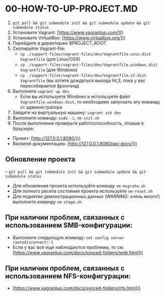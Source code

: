 00-HOW-TO-UP-PROJECT.MD
=======================

1. `git pull && git submodule init && git submodule update && git submodule status`
2. Установите Vagrant: [https://www.vagrantup.com/]()
3. Установите VirtualBox: [https://www.virtualbox.org/]()
4. Перейдите в директорию $PROJECT_ROOT
5. Скопируйте Vagrant-file:
    - `cp ./support-files/vagrant-files/dev/Vagrantfile.unix.dist Vagrantfile` (для Linux/OSX)
    - `cp ./support-files/vagrant-files/dev/Vagrantfile.windows.dist Vagrantfile` (для Windows)
    - `cp ./support-files/vagrant-files/dev/Vagrantfile.sf.dist Vagrantfile` (вы хотите дождаться выхода HL3, пока у вас пересобирается фронтэнд)
6. Выполните `vagrant up dev`
    - Если вы используете Windows и используете файл `Vagrantfile.windows.dist`, то необходимо запускать эту команду от администратора
6. Зайдите на виртуальную машину: `vagrant ssh dev`
7. Выполните команду: `sudo -i`, `vm-init.sh`
8. После выполнения проверьте работоспособность, открыв в браузере:
 - Проект: [http://127.0.0.1:8080/]()
 - Backend-документацию: [http://127.0.0.1:8080/api-docs/]()

Обновление проекта
------------------
– `git pull && git submodule init && git submodule update && git submodule status`
- Для обновления проекта используйте команду `vm-migrate.sh`
- Для полного ресета состояния проекта используйте `vm-reset.sh`
- Для поднятия демонстрационных данных (WARNING: очень много!) выполните команду `vm-stage.sh`

При наличии проблем, связанных с использованием SMB-конфигурации:
-----------------------------------------------------------------

- Выполните следующую команду: `net config server /autodisconnect:-1`
- Если у вас все еще наблюдаются проблемы, то см. [https://www.vagrantup.com/docs/synced-folders/smb.html]()

При наличии проблем, связанных с использованием NFS-конфигурации:
-----------------------------------------------------------------

- [https://www.vagrantup.com/docs/synced-folders/nfs.html]()